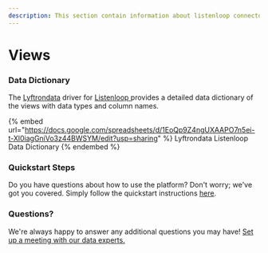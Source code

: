 ```yaml
---
description: This section contain information about listenloop connector views information
---
```


# Views

### Data Dictionary

The [Lyftrondata](https://www.lyftrondata.com/) driver for [Listenloop](https://www.lyftrondata.com/integration/Listenloop/)[ ](https://www.lyftrondata.com/integration/listenloop/)provides a detailed data dictionary of the views with data types and column names.

{% embed url="https://docs.google.com/spreadsheets/d/1EoQp9Z4ngUXAAPO7n5ei-t-Xl0iagGniVo3z44BWSYM/edit?usp=sharing" %}
Lyftrondata Listenloop Data Dictionary
{% endembed %}

### Quickstart Steps

Do you have questions about how to use the platform? Don't worry; we've got you covered. Simply follow the quickstart instructions [here](../../../../quickstart-steps.md).

### Questions? <a href="#questions" id="questions"></a>

We're always happy to answer any additional questions you may have! [Set up a meeting with our data experts.](https://www.lyftrondata.com/book-a-meeting/)


